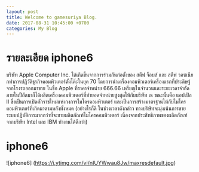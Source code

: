 ```yaml
---
layout: post
title: Welcome to gamesuriya Blog.
date: 2017-08-31 10:45:00 +0700
categories: My Blog
---
```

# รายละเอียด iphone6
บริษัท Apple Computer Inc. ได้เกิดขึ้นจากการร่วมกันก่อตั้งของ สตีฟ จ็อบส์ และ สตีฟ วอซเนียกทำการปฏิวัติธุรกิจคอมพิวเตอร์ตั้งโต๊ะในยุค 70 โดยการนำเครื่องคอมพิวเตอร์เครื่องแรกที่ประดิษฐ์จากโรงรถออกมาขาย ในชื่อ Apple  ที่ราคาจำหน่าย 666.66 เหรียญในจำนวนและระยะเวลาจำกัด ภายในปีถัดมาก็ได้ผลิตเครื่องคอมพิวเตอร์ที่ทำยอดจำหน่ายสูงสุดให้กับบริษัท ณ ขณะนั้นคือ แอปเปิล II ซึ่งเป็นการเปิดศักราชใหม่แห่งวงการไมโครคอมพิวเตอร์ และเป็นการสร้างมาตรฐานให้กับไมโครคอมพิวเตอร์ที่เกิดมาตามหลังทั้งหมด (อย่างไรก็ดี ในช่วงเวลาดังกล่าว ทางบริษัทจะมุ่งเน้นการขายระบบปฏิบัติการมากกว่าที่จะขายผลิตภัณฑ์ไมโครคอมพิวเตอร์ เนื่องจากประสิทธิภาพของผลิตภัณฑ์จากบริษัท Intel และ IBM ทำงานได้ดีกว่า)
# iphone6
![iphone6] (https://i.ytimg.com/vi/nIUYWwau8Jw/maxresdefault.jpg)
